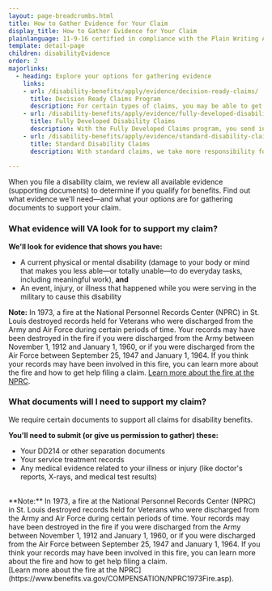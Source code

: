 ```yaml
---
layout: page-breadcrumbs.html
title: How to Gather Evidence for Your Claim
display_title: How to Gather Evidence for Your Claim
plainlanguage: 11-9-16 certified in compliance with the Plain Writing Act
template: detail-page
children: disabilityEvidence
order: 2
majorlinks:
  - heading: Explore your options for gathering evidence
    links:
    - url: /disability-benefits/apply/evidence/decision-ready-claims/
      title: Decision Ready Claims Program
      description: For certain types of claims, you may be able to get a decision on your claim within 30 days or less by working with an accredited Veterans Service Organization (VSO). Find out if you qualify for the Decision Ready Claims program.
    - url: /disability-benefits/apply/evidence/fully-developed-disability-claims/
      title: Fully Developed Disability Claims
      description: With the Fully Developed Claims program, you send in all the evidence you have—or can easily get—when you file your claim. Find out how you can use this program to get a faster decision on your disability benefits claim.
    - url: /disability-benefits/apply/evidence/standard-disability-claims/
      title: Standard Disability Claims
      description: With standard claims, we take more responsibility for gathering the evidence we need to make a decision on your claim. Find out how to file a standard disability claim.
      
---
```


<div class="va-introtext">

When you file a disability claim, we review all available evidence (supporting documents) to determine if you qualify for benefits. Find out what evidence we'll need—and what your options are for gathering documents to support your claim.

</div>

<div class="feature" markdown="1">

### What evidence will VA look for to support my claim?

**We'll look for evidence that shows you have:**
- A current physical or mental disability (damage to your body or mind that makes you less able—or totally unable—to do everyday tasks, including meaningful work), **and**
- An event, injury, or illness that happened while you were serving in the military to cause this disability

**Note:** In 1973, a fire at the National Personnel Records Center (NPRC) in St. Louis destroyed records held for Veterans who were discharged from the Army and Air Force during certain periods of time. Your records may have been destroyed in the fire if you were discharged from the Army between November 1, 1912 and January 1, 1960, or if you were discharged from the Air Force between September 25, 1947 and January 1, 1964. If you think your records may have been involved in this fire, you can learn more about the fire and how to get help filing a claim. 
[Learn more about the fire at the NPRC](https://www.benefits.va.gov/COMPENSATION/NPRC1973Fire.asp).

</div>

### What documents will I need to support my claim?

We require certain documents to support all claims for disability benefits. 

**You'll need to submit (or give us permission to gather) these:**
-	Your DD214 or other separation documents
-	Your service treatment records
-	Any medical evidence related to your illness or injury (like doctor's reports, X-rays, and medical test results)
<br>
**Note:** In 1973, a fire at the National Personnel Records Center (NPRC) in St. Louis destroyed records held for Veterans who were discharged from the Army and Air Force during certain periods of time. Your records may have been destroyed in the fire if you were discharged from the Army between November 1, 1912 and January 1, 1960, or if you were discharged from the Air Force between September 25, 1947 and January 1, 1964. If you think your records may have been involved in this fire, you can learn more about the fire and how to get help filing a claim. <br>
[Learn more about the fire at the NPRC](https://www.benefits.va.gov/COMPENSATION/NPRC1973Fire.asp).
